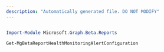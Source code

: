```yaml
---
description: "Automatically generated file. DO NOT MODIFY"
---
```


```powershell

Import-Module Microsoft.Graph.Beta.Reports

Get-MgBetaReportHealthMonitoringAlertConfiguration

```